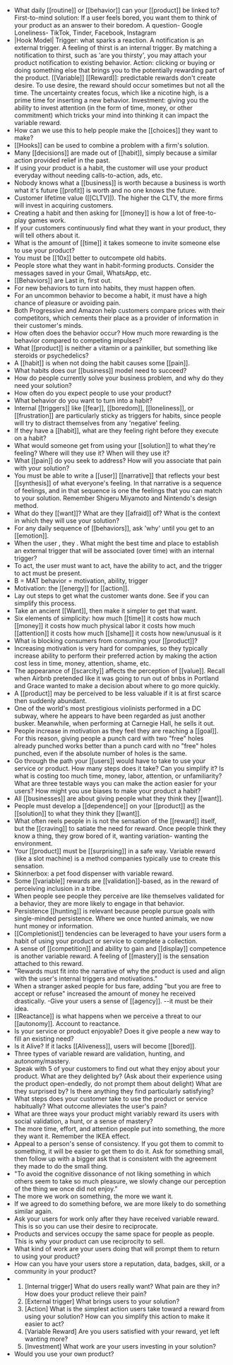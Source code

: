 - What daily [[routine]] or [[behavior]] can your [[product]] be linked to?
  First-to-mind solution: If a user feels bored, you want them to think of your product as an answer to their boredom.
   A question- Google
   Loneliness- TikTok, Tinder, Facebook, Instagram
-
  |Hook Model|
  Trigger: what sparks a reaction. A notification is an external trigger. A feeling of thirst is an internal trigger. By matching a notification to thirst, such as 'are you thirsty', you may attach your product notification to existing behavior. 
  Action: clicking or buying or doing something else that brings you to the potentially rewarding part of the product.
  [[Variable]] [[Reward]]: predictable rewards don't create desire. To use desire, the reward should occur sometimes but not all the time. The uncertainty creates focus, which like a nicotine high, is a prime time for inserting a new behavior.
  Investment: giving you the ability to invest attention (in the form of time, money, or other commitment) which tricks your mind into thinking it can impact the variable reward.
- How can we use this to help people make the [[choices]] they want to make?
- [[Hooks]] can be used to combine a problem with a firm's solution.
- Many [[decisions]] are made out of [[habit]], simply because a similar action provided relief in the past.
- If using your product is a habit, the customer will use your product everyday without needing calls-to-action, ads, etc.
- Nobody knows what a [[business]] is worth because a business is worth what it's future [[profit]] is worth and no one knows the future.
- Customer lifetime value ([[CLTV]]). The higher the CLTV,  the more firms will invest in acquiring customers.
- Creating a habit and then asking for [[money]] is how a lot of free-to-play games work.
- If your customers continuously find what they want in your product, they will tell others about it.
- What is the amount of [[time]] it takes someone to invite someone else to use your product?
- You must be [[10x]] better to outcompete old habits.
- People store what they want in habit-forming products. Consider the messages saved in your Gmail, WhatsApp, etc.
- [[Behaviors]] are Last in, first out.
- For new behaviors to turn into habits, they must happen often.
- For an uncommon behavior to become a habit, it must have a high chance of pleasure or avoiding pain.
- Both Progressive and Amazon help customers compare prices with their competitors, which cements their place as a provider of information in their customer's minds.
- How often does the behavior occur? How much more rewarding is the behavior compared to competing impulses?
- What [[product]] is neither a vitamin or a painkiller, but something like steroids or psychedelics?
- A [[habit]] is when not doing the habit causes some [[pain]].
- What habits does our [[business]] model need to succeed?
- How do people currently solve your business problem, and why do they need your solution?
- How often do you expect people to use your product?
- What behavior do you want to turn into a habit?
- Internal [[triggers]] like [[fear]], [[boredom]], [[loneliness]], or [[frustration]] are particularly sticky as triggers for habits, since people will try to distract themselves from any 'negative' feeling.
- If they have a [[habit]], what are they feeling right before they execute on a habit?
- What would someone get from using your [[solution]] to what they're feeling?
  Where will they use it? When will they use it?
- What [[pain]] do you seek to address? How will you associate that pain with your solution?
- You must be able to write a [[user]] [[narrative]] that reflects your best [[synthesis]] of what everyone's feeling. In that narrative is a sequence of feelings, and in that sequence is one the feelings that you can match to your solution. Remember Shigeru Miyamoto and Nintendo's design method.
- What do they [[want]]? What are they [[afraid]] of? What is the context in which they will use your solution?
- For any daily sequence of [[behaviors]], ask 'why' until you get to an [[emotion]].
- When the user <internal trigger>, they <first action in habit>. What might the best time and place to establish an external trigger that will be associated (over time) with an internal trigger?
- To act, the user must want to act, have the ability to act, and the trigger to act must be present.
- B = MAT
  behavior = motivation, ability, trigger
- Motivation: the [[energy]] for [[action]].
- Lay out steps to get what the customer wants done. See if you can simplify this process.
- Take an ancient [[Want]], then make it simpler to get that want.
- Six elements of simplicity:
  how much [[time]] it costs
  how much [[money]] it costs
  how much physical labor it costs
  how much [[attention]] it costs
  how much [[shame]] it costs
  how new/unusual is it
- What is blocking consumers from consuming your [[product]]?
- Increasing motivation is very hard for companies, so they typically increase ability to perform their preferred action by making the action cost less in time, money, attention, shame, etc.
- The appearance of [[scarcity]] affects the perception of [[value]]. Recall when Airbnb pretended like it was going to run out of bnbs in Portland and Grace wanted to make a decision about where to go more quickly.
- A [[product]] may be perceived to be less valuable if it is at first scarce then suddenly abundant.
- One of the world's most prestigious violinists performed in a DC subway, where he appears to have been regarded as just another busker. Meanwhile, when performing at Carnegie Hall, he sells it out.
- People increase in motivation as they feel they are reaching a [[goal]]. For this reason, giving people a punch card with two "free" holes already punched works better than a punch card with no "free" holes punched, even if the absolute number of holes is the same.
- Go through the path your [[users]] would have to take to use your service or product. How many steps does it take? Can you simplify it? Is what is costing too much time, money, labor, attention, or unfamiliarity? What are three testable ways you can make the action easier for your users? How might you use biases to make your product a habit?
- All [[businesses]] are about giving people what they think they [[want]].
- People must develop a [[dependence]] on your [[product]] as the [[solution]] to what they think they [[want]].
- What often reels people in is not the sensation of the [[reward]] itself, but the [[craving]] to satiate the need for reward.
  Once people think they know a thing, they grow bored of it, wanting variation- wanting the environment.
- Your [[product]] must be [[surprising]] in a safe way. Variable reward (like a slot machine) is a method companies typically use to create this sensation.
- Skinnerbox: a pet food dispenser with variable reward.
- Some [[variable]] rewards are [[validation]]-based, as in the reward of perceiving inclusion in a tribe.
- When people see people they perceive are like themselves validated for a behavior, they are more likely to engage in that behavior.
- Persistence [[hunting]] is relevant because people pursue goals with single-minded persistence. Where we once hunted animals, we now hunt money or information.
- [[Completionist]] tendencies can be leveraged to have your users form a habit of using your product or service to complete a collection.
- A sense of [[competition]] and ability to gain and [[display]] competence is another variable reward. A feeling of [[mastery]] is the sensation attached to this reward.
- "Rewards must fit into the narrative of why the product is used and align with the user's internal triggers and motivations."
- When a stranger asked people for bus fare, adding "but you are free to accept or refuse" increased the amount of money he received drastically. 
  -Give your users a sense of [[agency]].
  --it must be their idea.
- [[Reactance]] is what happens when we perceive a threat to our [[autonomy]]. Account to reactance.
- Is your service or product enjoyable? Does it give people a new way to fill an existing need?
- Is it Alive? If it lacks [[Aliveness]], users will become [[bored]].
- Three types of variable reward are validation, hunting, and autonomy/mastery.
- Speak with 5 of your customers to find out what they enjoy about your product. What are they delighted by? (Ask about their experience using the product open-endedly, do not prompt them about delight)
  What are they surprised by? 
  Is there anything they find particularly satisfying?
- What steps does your customer take to use the product or service habitually? What outcome alleviates the user's pain?
- What are three ways your product might variably reward its users with social validation, a hunt, or a sense of mastery?
- The more time, effort, and attention people put into something, the more they want it. Remember the IKEA effect.
- Appeal to a person's sense of consistency. If you got them to commit to something, it will be easier to get them to do it. Ask for something small, then follow up with a bigger ask that is consistent with the agreement they made to do the small thing.
- "To avoid the cognitive dissonance of not liking something in which others seem to take so much pleasure, we slowly change our perception of the thing we once did not enjoy."
- The more we work on something, the more we want it.
- If we agreed to do something before, we are more likely to do something similar again.
- Ask your users for work only after they have received variable reward. This is so you can use their desire to reciprocate.
- Products and services occupy the same space for people as people. This is why your product can use reciprocity to sell.
- What kind of work are your users doing that will prompt them to return to using your product?
- How can you have your users store a reputation, data, badges, skill, or a community in your product?
- 1. [Internal trigger]
  What do users really want?
  What pain are they in? How does your product relieve their pain? 
  2. [External trigger]
  What brings users to your solution?
  3. [Action]
  What is the simplest action users take toward a reward from using your solution? How can you simplify this action to make it easier to act?
  4. [Variable Reward]
  Are you users satisfied with your reward, yet left wanting more?
  5. [Investment]
  What work are your users investing in your solution?
- Would you use your own product?